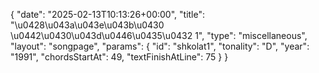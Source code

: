 {
    "date": "2025-02-13T10:13:26+00:00",
    "title": "\u0428\u043a\u043e\u043b\u0430 \u0442\u0430\u043d\u0446\u0435\u0432 1",
    "type": "miscellaneous",
    "layout": "songpage",
    "params": {
        "id": "shkolat1",
        "tonality": "D",
        "year": "1991",
        "chordsStartAt": 49,
        "textFinishAtLine": 75
    }
}